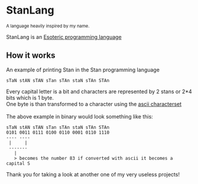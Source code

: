 <h1>StanLang</h1>

<small>A language heavily inspired by my name.</small>


<p>
StanLang is an <a href = "https://en.wikipedia.org/wiki/Esoteric_programming_language">Esoteric programming language</a>
</p>

<h2>
How it works
</h2>
<p>
An example of printing Stan in the Stan programming language

```
sTaN stAN sTAN sTan sTAn staN sTAn STAn
```
Every capital letter is a bit and characters are represented by 2 stans or 2*4 bits which is 1 byte.
<br>
One byte is than transformed to a character using the <a href = "https://nl.wikipedia.org/wiki/ASCII_(tekenset)">ascii characterset</a>
<br>
<br>
The above example in binary would look something like this:

```
sTaN stAN sTAN sTan sTAn staN sTAn STAn
0101 0011 0111 0100 0110 0001 0110 1110
---- ----
 |     |
 -------
   |
   > becomes the number 83 if converted with ascii it becomes a capital S
```


Thank you for taking a look at another one of my very useless projects!
</p>


